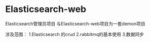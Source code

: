 # Elasticsearch-web
Elasticsearch管理员项目 与Elasticsearch-web项目为一套demon项目

涉及范围：
1.Elasticsearch 的crud
2.rabbitmq的基本使用
3.数据同步
